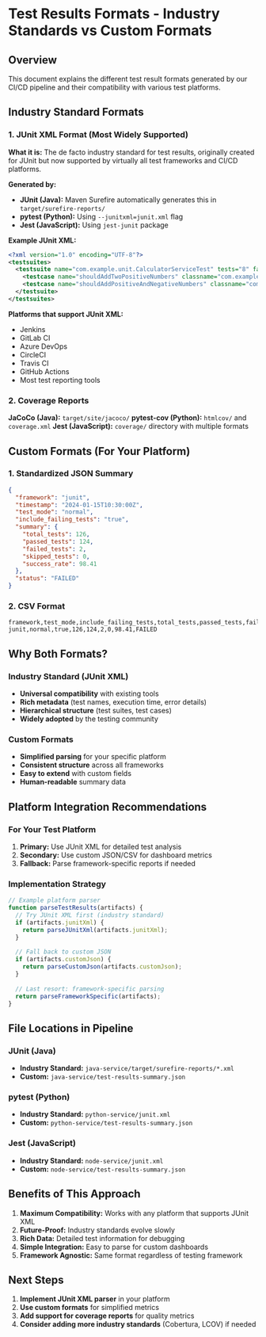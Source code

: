 # Test Results Formats - Industry Standards vs Custom Formats

## Overview

This document explains the different test result formats generated by our CI/CD pipeline and their compatibility with various test platforms.

## Industry Standard Formats

### 1. JUnit XML Format (Most Widely Supported)

**What it is:** The de facto industry standard for test results, originally created for JUnit but now supported by virtually all test frameworks and CI/CD platforms.

**Generated by:**
- **JUnit (Java):** Maven Surefire automatically generates this in `target/surefire-reports/`
- **pytest (Python):** Using `--junitxml=junit.xml` flag
- **Jest (JavaScript):** Using `jest-junit` package

**Example JUnit XML:**
```xml
<?xml version="1.0" encoding="UTF-8"?>
<testsuites>
  <testsuite name="com.example.unit.CalculatorServiceTest" tests="8" failures="0" errors="0" skipped="0" time="0.123">
    <testcase name="shouldAddTwoPositiveNumbers" classname="com.example.unit.CalculatorServiceTest" time="0.015"/>
    <testcase name="shouldAddPositiveAndNegativeNumbers" classname="com.example.unit.CalculatorServiceTest" time="0.012"/>
  </testsuite>
</testsuites>
```

**Platforms that support JUnit XML:**
- Jenkins
- GitLab CI
- Azure DevOps
- CircleCI
- Travis CI
- GitHub Actions
- Most test reporting tools

### 2. Coverage Reports

**JaCoCo (Java):** `target/site/jacoco/`
**pytest-cov (Python):** `htmlcov/` and `coverage.xml`
**Jest (JavaScript):** `coverage/` directory with multiple formats

## Custom Formats (For Your Platform)

### 1. Standardized JSON Summary
```json
{
  "framework": "junit",
  "timestamp": "2024-01-15T10:30:00Z",
  "test_mode": "normal",
  "include_failing_tests": "true",
  "summary": {
    "total_tests": 126,
    "passed_tests": 124,
    "failed_tests": 2,
    "skipped_tests": 0,
    "success_rate": 98.41
  },
  "status": "FAILED"
}
```

### 2. CSV Format
```csv
framework,test_mode,include_failing_tests,total_tests,passed_tests,failed_tests,skipped_tests,success_rate,status
junit,normal,true,126,124,2,0,98.41,FAILED
```

## Why Both Formats?

### Industry Standard (JUnit XML)
- **Universal compatibility** with existing tools
- **Rich metadata** (test names, execution time, error details)
- **Hierarchical structure** (test suites, test cases)
- **Widely adopted** by the testing community

### Custom Formats
- **Simplified parsing** for your specific platform
- **Consistent structure** across all frameworks
- **Easy to extend** with custom fields
- **Human-readable** summary data

## Platform Integration Recommendations

### For Your Test Platform

1. **Primary:** Use JUnit XML for detailed test analysis
2. **Secondary:** Use custom JSON/CSV for dashboard metrics
3. **Fallback:** Parse framework-specific reports if needed

### Implementation Strategy

```javascript
// Example platform parser
function parseTestResults(artifacts) {
  // Try JUnit XML first (industry standard)
  if (artifacts.junitXml) {
    return parseJUnitXml(artifacts.junitXml);
  }
  
  // Fall back to custom JSON
  if (artifacts.customJson) {
    return parseCustomJson(artifacts.customJson);
  }
  
  // Last resort: framework-specific parsing
  return parseFrameworkSpecific(artifacts);
}
```

## File Locations in Pipeline

### JUnit (Java)
- **Industry Standard:** `java-service/target/surefire-reports/*.xml`
- **Custom:** `java-service/test-results-summary.json`

### pytest (Python)
- **Industry Standard:** `python-service/junit.xml`
- **Custom:** `python-service/test-results-summary.json`

### Jest (JavaScript)
- **Industry Standard:** `node-service/junit.xml`
- **Custom:** `node-service/test-results-summary.json`

## Benefits of This Approach

1. **Maximum Compatibility:** Works with any platform that supports JUnit XML
2. **Future-Proof:** Industry standards evolve slowly
3. **Rich Data:** Detailed test information for debugging
4. **Simple Integration:** Easy to parse for custom dashboards
5. **Framework Agnostic:** Same format regardless of testing framework

## Next Steps

1. **Implement JUnit XML parser** in your platform
2. **Use custom formats** for simplified metrics
3. **Add support for coverage reports** for quality metrics
4. **Consider adding more industry standards** (Cobertura, LCOV) if needed


